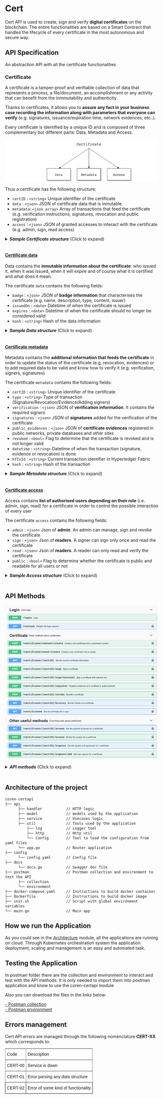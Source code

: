 # Cert

Cert API is used to create, sign and verify **digital certificates** on the blockchain. The entire functionalities are based on a Smart Contract that handles the lifecycle of every certificate in the most autonomous and secure way.

## API Specification

An abstraction API with all the certificate functionalities

### Certificate

A certificate is a tamper-proof and verifiable collection of data that represents a process, a file/document, an accomplishment or any activity that can benefit from the inmmutability and authenticity.

Thanks to certificates, it allows you to **assure any fact in your business case recording the information along with parameters that everyone can verify** (e.g. signatures, issuance/expiration time, network evidences, etc..). 

Every certificate is identified by a unique ID and is composed of three complementary but different parts: Data, Metadata and Access.

![Certificate model](./images/cert_model.png)

Thus a certificate has the following structure:
- `certID` :  `<string>` Unique identifier of the certificate 
- `data`    :  `<json>`   JSON of certificate data that is inmutable
- `metadata`:  `<json array>` Array of transactions that feed the certificate (e.g. verification instructions, signatures, revocation and public registration)
- `access` :  `<json>` JSON of granted accesses to interact with the certificate (e.g. admin, sign, read access)
<details>
  <summary><em><strong>Sample Certificate structure</strong></em> (Click to expand)</summary>

```js
{
  "certID": "...",
  "data": {},
  "metadata": [],
  "access": {}
}
```
</details> 
<br/>


#### <u>Certificate data</u>

Data contains the **inmutable information about the certificate**: who issued it, when it was issued, when it will expire and of course what it is certified and what does it mean.

The certificate `data` contains the following fields:
- `badge` :  `<json>` JSON of **badge information** that characterises the certificate (e.g. name, description, type, content, issuer)
- `issuedOn` :  `<date>` Datetime of when the certificate is issued
- `expires` :  `<date>` Datetime of when the certificate should no longer be considered valid
- `hash` :  `<string>` Hash of the data information

<details>
  <summary><em><strong>Sample Data structure</strong></em> (Click to expand)</summary>

```js
{
  "badge":{
      "certID": "...",
      "name": "...",
      "description": "...",
      "type": "...",            // Type should be: content / asset
      "content": [],            // Content to certify
      "issuer": "did:vtn:admin"
  },
  "issuedOn": "2020-11-12 12:00:34 +0000 UTC",
  "expires": "2021-12-31 23:59:59 +0000 UTC",
  "hash": "Ni7JYQG6GSmlEjWoRj2xrfF6ZVFhqBDPzyjk+o/HB2c="
}
```
</details> 
<br/>


#### <u>Certificate metadata</u>

Metadata contains the **additional information that feeds the certificate** in order to update the status of the certificate (e.g. revocation, evidences) or to add required data to be valid and know how to verify it (e.g. verification, signers, signatures)

The certificate `metadata` contains the following fields:
- `certID` :  `<string>` Unique identifier of the certificate 
- `type` : `<string>` Type of transaction (Signature/Revocation/Evidence/Adding signers)
- `verification` :  `<json>` JSON of **verification information**. It contains the required signers
- `signatures` :  `<json>` JSON of **signatures** added for the verification of the certificate
- `public_evidences` :  `<json>` JSON of **certificate evidences** registered in public networks, private databases and other sites
- `revoked` :  `<bool>` Flag to determine that the certificate is revoked and is not longer valid
- `datetime` :  `<string>` Datetime of when the transaction (signature, evidence or revocation) is done 
- `hfTxId` :  `<string>` Current transaction identifier in Hyperledger Fabric
- `hash` :  `<string>` Hash of the transaction

<details>
  <summary><em><strong>Sample Metadata structure</strong></em> (Click to expand)</summary>

```js
{
  "certID": "...",
  "type": "Signature/Revocation/Evidence/Adding signers",
  "verification": {
      "type":"SignedBadge",
      "signers": []              // List of required signers
  },
  "signatures": {},              // Collection of signatures
  "public_evidences": {},        // Collection of evidences
  "revoked": false,
  "datetime": "1592568489",
  "hfTxId": "3ae1d6b0f914aee4ce7105ddd65c4cf2dcf160ca398297a13032aaf33b50ed291",
  "hash": "oRj6yKH4EDGCGiKRjHzv3yuqX5wAEzwZFgLnE9jwRIs="
}
```
</details> 
<br/>

#### <u>Certificate access</u>
Access contains **list of authorised users depending on their role** (i.e. admin, sign, read) for a certificate in order to control the possible interaction of every user 

The certificate `access` contains the following fields:
- `admin` :  `<json>` Json of **admin**. An admin can manage, sign and revoke the certificate
- `sign` :  `<json>` Json of **readers**. A signer can sign only once and read the certificate
- `read` :  `<json>` Json of **readers**. A reader can only read and verify the certificate
- `public` :  `<bool>` Flag to determine whether the certificate is public and readable for all users or not

<details>
  <summary><em><strong>Sample Access structure</strong></em> (Click to expand)</summary>

```js
{
  "admin":{
    "did:vtn:admin": 1
  },
  "sign":{
    "did:vtn:signer1": 1,  // Signer has not signed yet
    "did:vtn:signer2": 0   // Signer has already signed
  },
  "read":{
    "did:vtn:reader1": 1,  
    "did:vtn:reader2": 1  
  },
  "public": false         // The certificate is not visible for all
}
```
</details> 
<br/>

## API Methods 

![CertAPI Swagger](./images/cert_swagger.png)

<details>
  <summary><em><strong>API methods</strong></em> (Click to expand)</summary>

---

####     POST -  `/certificate/content/create` 
Create a certificate from a specific content like file/document/collection of files on Blockchain. 
A unique and irrevocable identifier (`certID`) is generated for every certificate.

<u>*Input*</u>
- `name`    :  `<string>` Name of the certificate
- `description`    :  `<string>` Short description of the certificate
- `content`    :  `<json>` Content to certify (*)
- `public`    :  `<bool>`  Flag to determine whether the certificate is public and readable for all users or not
- `readers`    :  `<string array>` List of readers, in case it is not public 
- `signers`    :  `<string array>` List of required signers


<details>
  <summary><em><strong>Sample structure</strong></em> (Click to expand)</summary>

```js
{
  "name": "ABC Certificate",
  "description": "This certificate is a tamper-proof and valid record of the ABC document file",
  "content": {},   
  "public": false,
  "readers": [
    "did:vtn:reader1",
    "did:vtn:reader2"
  ],
  "signers": [
    "did:vtn:signer1",
    "did:vtn:signer2"
  ]
}
```
</details> 
<br>

(*) **Content** field is JSON format and open for every use case. An example is shown below:

<details>
  <summary><em><strong>Sample Content structure</strong></em> (Click to expand)</summary>

```js
{
  "content":{
    "file_name":"example.pdf",
    "file_hash":"3aAFa39ho53589gbxCSkFj239y90tiFAa78xZAuo=",
    "file_size":"10KB"
  }
}
```

</details> 
<br>

<u>*Output*</u>
- `certificate`    :  `<json>` 

<details>
  <summary><em><strong>Sample structure</strong></em> (Click to expand)</summary>

```js
{
  "output": {
    "certID": "certABC",
    "data": {
        "badge": {
            "name": "ABC Certificate",
            "description": "This certificate is a tamper-proof and valid record of the ABC document file",
            "type": "file",
            "content": []
        },
        "issuedOn": "2020-11-12 12:00:34 +0000 UTC",
        "expires": "",

        "hash": "Bs2nFa30Ghu84uwBnjs2aOi53qe6r6YTpjk+o/HB2c="
    },
    "metadata": [
        {
          "verification": {
            "signers":["did:vtn:signer1","did:vtn:signer2"]
          },
          "signatures": {},
          "public_seeds": {},
          "revoked": false
        }
    ],
    "access": {
        "admin": {
            "did:vtn:admin": 1
        },
        "read": {
            "did:vtn:reader1": 1,
            "did:vtn:reader2": 1
        },
        "sign": {
            "did:vtn:signer1": 1,
            "did:vtn:signer2": 1
        },
        "public": false
    }
  }
}
```
</details> 

---

####     POST -  `/certificate/asset/create` 
Create a certificate from a file/document/collection of files on Blockchain. 
A unique and irrevocable identifier (`certID`) is generated for every certificate

<u>*Input*</u>
- `name`    :  `<string>` Name of the certificate
- `description`    :  `<string>` Short description of the certificate
- `assetID`    :  `<string>` Asset to certify (*)
- `public`    :  `<bool>`  Flag to determine whether the certificate is public and readable for all users or not
- `readers`    :  `<string array>` List of readers, in case it is not public 
- `signers`    :  `<string array>` List of required signers


<details>
  <summary><em><strong>Sample structure</strong></em> (Click to expand)</summary>

```js
{
  "name": "ABC Certificate",
  "description": "This certificate is a tamper-proof and valid record of the process",
  "assetID": "asset_example1",   
  "public": false,
  "readers": [
    "did:vtn:reader1",
    "did:vtn:reader2"
  ],
  "signers": [
    "did:vtn:signer1",
    "did:vtn:signer2"
  ]
}
```

(*) **assetID** field is used for certify assets created with Track API. If you have already created some assets (f.e. asset_example1, asset_example2, asset_example3) you can choose what asset to certify and also what range of its transactions.
</details> 
<br>

<u>*Output*</u>
- `certificate`    :  `<json>` 

<details>
  <summary><em><strong>Sample structure</strong></em> (Click to expand)</summary>

```js
{
  "output": {
    "certID": "certABC",
    "data": {
        "badge": {
            "name": "ABC Certificate",
            "description": "This certificate is a tamper-proof and valid record of the process",
            "type": "asset",
            "content": []
        },
        "issuedOn": "2020-11-12 12:00:34 +0000 UTC",
        "expires": "",
        "hash": "Bs2nFa30Ghu84uwBnjs2aOi53qe6r6YTpjk+o/HB2c="
    },
    "metadata": [
        {
          "verification": {
            "signers":["did:vtn:signer1","did:vtn:signer2"]
          },
          "signatures": {},
          "public_seeds": {},
          "revoked": false
        }
    ],
    "access": {
        "admin": {
            "did:vtn:admin": 1
        },
        "read": {
            "did:vtn:reader1": 1,
            "did:vtn:reader2": 1
        },
        "sign": {
            "did:vtn:signer1": 1,
            "did:vtn:signer2": 1
        },
        "public": false
    }
  }
}
```
</details> 

---

####    GET     -   `/certificate/{certID}`  


Get certificate from the blockchain

<u>*Input*</u>
- `certID` :  `<string>` Unique identifier of the certificate
  
<u>*Output*</u>
- `certificate`    :  `<json>` 

<details>
  <summary><em><strong>Sample structure</strong></em> (Click to expand)</summary>

```js
{
  "output": {
    "certID": "certABC",
    "data": {
        "badge": {
            "name": "ABC Certificate",
            "description": "This certificate is a tamper-proof and valid record of the process",
            "type": "asset",
            "content": []
        },
        "issuedOn": "2020-11-12 12:00:34 +0000 UTC",
        "expires": "",
        "hash": "Bs2nFa30Ghu84uwBnjs2aOi53qe6r6YTpjk+o/HB2c="
    },
    "metadata": [
        {
          "verification": {
            "signers":["did:vtn:signer1","did:vtn:signer2"]
          },
          "signatures": {},
          "public_seeds": {},
          "revoked": false
        }
    ],
    "access": {}
  }
}
```
</details> 

---

####     POST -  `/certificate/{certID}/sign` 
Sign a certificate 

<u>*Input*</u>
- `certID` :  `<string>` Unique identifier of the certificate

<u>*Output*</u>
- `certificate`    :  `<json>` 

<details>
  <summary><em><strong>Sample structure</strong></em> (Click to expand)</summary>

```js
{
  "output": {
    "signature": "eyJjdHkiOiJqd2sranNvbiIsImFsZyI6IlJTER2ZfZklCRVp3bUF...",
    "signer": {
        "controller": "did:vtn:controller",
        "id": "did:vtn:trustid:signer1",
        "publicKey": "-----BEGIN PUBLIC KEY----- ... -----END PUBLIC KEY-----"
    },
    "type": "SignedBadge"
  }
}
```
</details> 

---

####     POST -  `/certificate/{certID}/sign/external` 
Sign a certificate with external identity and keys

<u>*Input*</u>
- `certID` :  `<string>` Unique identifier of the certificate
- `signature`    :  `<string>` Signature 
- `publicKey`    :  `<string>` External public key to verify the signature
- `did`    :  `<string>` Signer identifier

<details>
  <summary><em><strong>Sample structure</strong></em> (Click to expand)</summary>

```js
{
  "signature": "eyJSosd289ap389fa8uf3u8u4er8912rz....",
  "publicKey": "--------BEGIN PUBLIC KEY-------- ... --------END PUBLIC KEY--------",
  "did": "did:external:signer3"
}
```

</details> 
<br>

<u>*Output*</u>
- `certificate`    :  `<json>` 

<details>
  <summary><em><strong>Sample structure</strong></em> (Click to expand)</summary>

```js
{
  "output": {
    "signature": "eyJSosd289ap389fa8uf3u8u4er8912rz...",
    "signer": {
        "controller": "did:vtn:controller",
        "id": "did:external:signer3",
        "publicKey": "-----BEGIN PUBLIC KEY----- ... -----END PUBLIC KEY-----"
    },
    "type": "SignedBadge"
  }
}
```
</details> 

---


####     POST -  `/certificate/{certID}/register` 
Register a certificate evidence in public network

<u>*Input*</u>
- `certID` :  `<string>` Unique identifier of the certificate
- `network`    :  `<string>` Network to register the certificate evidence

<details>
  <summary><em><strong>Sample structure</strong></em> (Click to expand)</summary>

```js
{
  "network": "Ethereum"
}
```
</details> 
<br>

<u>*Output*</u>
- `certificate`    :  `<json>` 

<details>
  <summary><em><strong>Sample structure</strong></em> (Click to expand)</summary>

```js
{
  "output": {
      "certID": "cert_1",
      "type":"Evidence",
      "verification":{...},
      "signatures": {...},
      "public_evidences": {
        "ethereum":{
          "transaction":"0x2389fafo39a0pg287aZhueH378ah521",
          "contractAddress":"0x5GhueH37pg287a389fafo39a08ah521",
          "evidenceHash":"Cz7jWoRj2xrfFPzyjk+oHB6ZVFhqBJYQG6GSml/ED4a="
        }
      },
      "revoked": false,
      "datetime": "1592568489",
      "hfTxId": "3ae1d6b0f914aee4ce7105ddd65c4cf2dcf160ca398297a13032aaf33b50ed291",
      "hash": "Ni7JYQG6GSmlEjWoRj2xrfF6ZVFhqBDPzyjk+o/HB2c="
    }
}
```
</details> 

---

####     POST -  `/certificate/{certID}/revoke` 
Revoke a certificate 

<u>*Input*</u>
- `certID` :  `<string>` Unique identifier of the certificate

<u>*Output*</u>
- `certificate`    :  `<json>` 

<details>
  <summary><em><strong>Sample structure</strong></em> (Click to expand)</summary>

```js
{
  "output": {
      "certID": "certABC",
      "type": "Revocation",
      "signatures": {...},
      "public_seeds": {...},
      "revoked": true,
      "datetime": "1592568489",
      "hfTxId": "3ae1d6b0f914aee4ce7105ddd65c4cf2dcf160ca398297a13032aaf33b50ed291",
      "hash": "Ni7JYQG6GSmlEjWoRj2xrfF6ZVFhqBDPzyjk+o/HB2c="
      }
}
```
</details> 

--- 

####   GET  -     `/certificate/{certID}/history`  

Get all transactions for the whole lifecycle of the certificate

<u>*Input*</u>
- `certID` :  `<string>` Unique identifier of the certificate

<u>*Output*</u>
- `Certificate transactions`    :  `<string>` A list of all transactions

<details>
  <summary><em><strong>Sample structure</strong></em> (Click to expand)</summary>

```js
{
  "output": {
    "certID": "cert_1",
    "data": {
      "badge": {
        "name": "...",
        "description": "...",
        "type": "cert_1",
        "content": {}
      },
      "issuedOn": "2025-12-31T23:59:59+00:00",
      "expires": "",
    },
    "metadata": [
      {
      "verification": {...},
      "signatures": {...},
      "public_seeds": {...},
      "revoked": true,
      "type": "Revocation",
      "datetime": "1592569999",
      "hfTxId": "9e0593d86c67e057c873872cce40812d5c9fd9800083447ca1ef080aea316d84",
      "hash": "GYzXS+DLPXVaZgFIqI3lE554Y5pb00ctkpkWb5K4Tyg="
    },
    {
      "verification": {...},
      "signatures": {...},
      "public_seeds": {...},
      "revoked": false,
      "type": "Signature ...",
      "datetime": "1592568888",
      "hfTxId": "3ae1d6b0f914aee4ce7105ddd65c4cf2dcf160ca398297a13032aaf33b50ed291",
      "hash": "Ni7JYQG6GSmlEjWoRj2xrfF6ZVFhqBDPzyjk+o/HB2c="
    },
    
      ...
    
    ],
    "access": {}
  }
}

```
</details>

---

#### GET   -    `/certificates`  

Lists all the certificates of a user

<u>*Input*</u>
 N/A. It returns all the certificates which belong to the login user

<u>*Output*</u>
- `Certificate list`    :  `<json>` 

<details>
  <summary><em><strong>Sample structure</strong></em> (Click to expand)</summary>

```js
{
  "output": [
    "cert1",
    "cert2",
    "cert3"
  ]
}
```
</details>

---

####   GET  -     `/certificate/{certID}/access`  

Get all granted accesses for the certificate

<u>*Input*</u>
- `certID` :  `<string>` Unique identifier of the certificate

<u>*Output*</u>
- `Access`    :  `<string>` A list of all accesses

<details>
  <summary><em><strong>Sample structure</strong></em> (Click to expand)</summary>

```js
{
  "output": {
      "admin": {
        "did:vtn:admin": 1
      },
      "read": {
        "did:vtn:reader1": 1,
        "did:vtn:reader2": 1
      },
      "sign": {
        "did:vtn:signer1": 1,
        "did:vtn:signer2": 1
      },
      "public": false
  }
}
```
</details>

---

####   POST     - `/certificate/{certID}/access`  

Authorise the reading access for a certificate. The user has to be the owner (admin) of the certificate. Readers are overwriten in every call

<u>*Input*</u>
- `certID` :  `<string>` Unique identifier of the certificate
- `public`    :  `<bool>`  Flag to determine whether the certificate is public and readable for all users or not
- `readers`    :  `<string array>` List of readers, in case it is not public 

<details>
  <summary><em><strong>Sample structure</strong></em> (Click to expand)</summary>

```js
{
  "output": {
    "public": false,
    "readers": ["did:vtn:reader3","did:vtn:reader4"]
}
```
</details> 
<br>

<u>*Output*</u>
- `Access`    :  `<json>`  A list of all accesses

<details>
  <summary><em><strong>Sample structure</strong></em> (Click to expand)</summary>

```js
{
  "output": {
      "admin": {
        "did:vtn:admin": 1
      },
      "read": {
        "did:vtn:reader3": 1,
        "did:vtn:reader4": 1
      },
      "sign": {
        "did:vtn:signer1": 1,
        "did:vtn:signer2": 1
      },
      "public": false
  }
}
```
</details>

---

####   GET  -     `/certificate/{certID}/signers`  

Get the signers and their signatures for the certificate

<u>*Input*</u>
- `certID` :  `<string>` Unique identifier of the certificate

<u>*Output*</u>
- `Signers`    :  `<string>` A list of all signers with their signature and public key

<details>
  <summary><em><strong>Sample structure</strong></em> (Click to expand)</summary>

```js
{
  "output": {
    "did:vtn:signer1": {},
    "did:vtn:signer2": {}
  }
}
```
</details>



---

####   POST  -     `/certificate/{certID}/signers/add`  

Add new signers to the certificate

*Input*
- `certID` :  `<string>` Unique identifier of the certificate
- `signers`:  `<string array>` List of new signers

<details>
  <summary><em><strong>Sample structure</strong></em> (Click to expand)</summary>

```js
{
  "signers": ["did:vtn:signerNEW", "did:vtn:signerNEW2"]
}
```
</details>

*Output*
- `Metadata`    :  `<json>` A JSON of current metadata information

<details>
  <summary><em><strong>Sample structure</strong></em> (Click to expand)</summary>

```js
{
  "output": {
      "certID": "cert_1",
      "type":"Adding signers",
      "verification":{
        "type":"SignedBadge",
        "signers":[
            "did:vtn:signer1",
            "did:vtn:signer2",
            "did:vtn:signerNEW",
            "did:vtn:signerNEW2"
        ]
      },
      "signatures": {...},
      "public_seeds": {...},
      "revoked": false,
      "datetime": "1592568489",
      "hfTxId": "3ae1d6b0f914aee4ce7105ddd65c4cf2dcf160ca398297a13032aaf33b50ed291",
      "hash": "Ni7JYQG6GSmlEjWoRj2xrfF6ZVFhqBDPzyjk+o/HB2c="
    }
}
```
</details>
</details>
<br/>

## Architecture of the project
```
coren-certapi
├── api
      ├── handler           // HTTP logic
      ├── model             // models used by the application
      ├── service           // Usecases logic
      ├── util              // Tools used by the application
          ├── log           // Logger tool
          ├── http          // Http util
          └── Config        // Tool to load the configuration from yaml files
      └── app.go            // Router application
├── config
      └── config.yaml       // Config file
├── docs
      └── docs.go           // Swagger doc file
├── postman                 // Postman collection and environment to test the API
      ├── collection    
      └── environment
├── docker-compose.yaml     // Instructions to build docker container
├── Dockerfile              // Instructions to build docker image
├── init.sh                 // Script with global environment variables
└── main.go                 // Main app
 ```   

## How we run the Application
As you could see in the [Architecture](architecture.html) module, all the applications are running on cloud. Through Kubernetes orchestration system the application deployment, scaling and management is an easy and automated task.

## Testing the Application
In postman folder there are the collection and environment to interact and test with the API methods. It is only needed to import them into postman application and know to use the coren-certapi module

Also you can download the files in the links below:

<a href="#" download> - Postman collection</a>
<br>
<a href="_static/environment.json" download> - Postman environment</a>

## Errors management
  
Cert API errors are managed through the following nomenclature **CERT-XX** which corresponds to:<br>


<style type="text/css">
.tg  {border-collapse:collapse;border-spacing:0;}
.tg td{font-family:Arial, sans-serif;font-size:14px;padding:10px 5px;border-style:solid;border-width:1px;overflow:hidden;word-break:normal;border-color:black;}
.tg th{font-family:Arial, sans-serif;font-size:14px;font-weight:normal;padding:10px 5px;border-style:solid;border-width:1px;overflow:hidden;word-break:normal;border-color:black;}
.tg .tg-0pky{border-color:inherit;text-align:left;vertical-align:top}
.tg .tg-0lax{text-align:left;vertical-align:top}
</style>
<table class="tg">
  <tr>
    <th class="tg-0pky">Code</th>
    <th class="tg-0pky">Description</th>
  </tr>
  <tr>
    <td class="tg-0pky">CERT-00</td>
    <td class="tg-0pky">Service is down</td>
  </tr>
  <tr>
    <td class="tg-0pky">CERT-01</td>
    <td class="tg-0pky">Error parsing any data structure</td>
  </tr>
  <tr>
    <td class="tg-0lax">CERT-02</td>
    <td class="tg-0lax">Error of some kind of functionality</td>
  </tr>
</table>

<br/>

